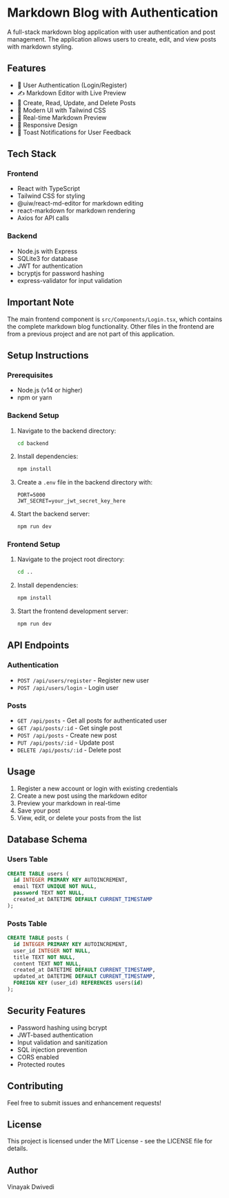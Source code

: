 # Markdown Blog with Authentication

A full-stack markdown blog application with user authentication and post management. The application allows users to create, edit, and view posts with markdown styling.

## Features

- 🔐 User Authentication (Login/Register)
- ✍️ Markdown Editor with Live Preview
- 📝 Create, Read, Update, and Delete Posts
- 🎨 Modern UI with Tailwind CSS
- 🔄 Real-time Markdown Preview
- 📱 Responsive Design
- 🔔 Toast Notifications for User Feedback

## Tech Stack

### Frontend

- React with TypeScript
- Tailwind CSS for styling
- @uiw/react-md-editor for markdown editing
- react-markdown for markdown rendering
- Axios for API calls

### Backend

- Node.js with Express
- SQLite3 for database
- JWT for authentication
- bcryptjs for password hashing
- express-validator for input validation

## Important Note

The main frontend component is `src/Components/Login.tsx`, which contains the complete markdown blog functionality. Other files in the frontend are from a previous project and are not part of this application.

## Setup Instructions

### Prerequisites

- Node.js (v14 or higher)
- npm or yarn

### Backend Setup

1. Navigate to the backend directory:

   ```bash
   cd backend
   ```

2. Install dependencies:

   ```bash
   npm install
   ```

3. Create a `.env` file in the backend directory with:

   ```
   PORT=5000
   JWT_SECRET=your_jwt_secret_key_here
   ```

4. Start the backend server:
   ```bash
   npm run dev
   ```

### Frontend Setup

1. Navigate to the project root directory:

   ```bash
   cd ..
   ```

2. Install dependencies:

   ```bash
   npm install
   ```

3. Start the frontend development server:
   ```bash
   npm run dev
   ```

## API Endpoints

### Authentication

- `POST /api/users/register` - Register new user
- `POST /api/users/login` - Login user

### Posts

- `GET /api/posts` - Get all posts for authenticated user
- `GET /api/posts/:id` - Get single post
- `POST /api/posts` - Create new post
- `PUT /api/posts/:id` - Update post
- `DELETE /api/posts/:id` - Delete post

## Usage

1. Register a new account or login with existing credentials
2. Create a new post using the markdown editor
3. Preview your markdown in real-time
4. Save your post
5. View, edit, or delete your posts from the list

## Database Schema

### Users Table

```sql
CREATE TABLE users (
  id INTEGER PRIMARY KEY AUTOINCREMENT,
  email TEXT UNIQUE NOT NULL,
  password TEXT NOT NULL,
  created_at DATETIME DEFAULT CURRENT_TIMESTAMP
);
```

### Posts Table

```sql
CREATE TABLE posts (
  id INTEGER PRIMARY KEY AUTOINCREMENT,
  user_id INTEGER NOT NULL,
  title TEXT NOT NULL,
  content TEXT NOT NULL,
  created_at DATETIME DEFAULT CURRENT_TIMESTAMP,
  updated_at DATETIME DEFAULT CURRENT_TIMESTAMP,
  FOREIGN KEY (user_id) REFERENCES users(id)
);
```

## Security Features

- Password hashing using bcrypt
- JWT-based authentication
- Input validation and sanitization
- SQL injection prevention
- CORS enabled
- Protected routes

## Contributing

Feel free to submit issues and enhancement requests!

## License

This project is licensed under the MIT License - see the LICENSE file for details.

## Author

Vinayak Dwivedi
